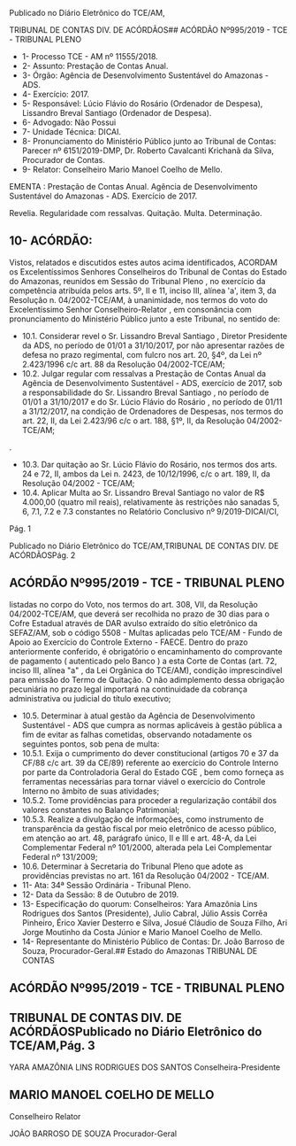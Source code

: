 Publicado  no  Diário  Eletrônico do TCE/AM,

TRIBUNAL DE CONTAS DIV. DE ACÓRDÃOS## ACÓRDÃO Nº995/2019 - TCE - TRIBUNAL PLENO

- 1- Processo TCE - AM nº 11555/2018.
- 2- Assunto: Prestação de Contas Anual.
- 3- Órgão: Agência de Desenvolvimento Sustentável do Amazonas - ADS.
- 4- Exercício: 2017.
- 5- Responsável: Lúcio  Flávio  do  Rosário  (Ordenador  de  Despesa),  Lissandro  Breval Santiago (Ordenador de Despesa).
- 6- Advogado: Não Possui
- 7- Unidade Técnica: DICAI.
- 8- Pronunciamento  do  Ministério  Público  junto  ao  Tribunal  de  Contas: Parecer  nº 6151/2019-DMP, Dr. Roberto Cavalcanti Krichanã da Silva, Procurador de Contas.
- 9- Relator: Conselheiro Mario Manoel Coelho de Mello.

EMENTA :  Prestação  de  Contas  Anual.  Agência  de Desenvolvimento Sustentável do Amazonas - ADS. Exercício de 2017.

Revelia. Regularidade com  ressalvas. Quitação. Multa. Determinação.

## 10-  ACÓRDÃO:

Vistos, relatados e discutidos estes autos acima identificados, ACORDAM os Excelentíssimos Senhores Conselheiros do Tribunal de Contas do Estado do Amazonas, reunidos em Sessão do Tribunal Pleno , no exercício da competência atribuída pelos arts. 5º, II e 11, inciso III, alínea 'a', item 3, da Resolução n. 04/2002-TCE/AM, à unanimidade, nos termos do voto do Excelentíssimo Senhor Conselheiro-Relator , em consonância com pronunciamento do Ministério Público junto a este Tribunal, no sentido de:

- 10.1. Considerar revel o Sr. Lissandro Breval Santiago , Diretor Presidente da ADS, no período de 01/01 a 31/10/2017, por não apresentar razões de  defesa  no  prazo  regimental,  com  fulcro  nos  art.  20,  §4º,  da  Lei  nº 2.423/1996 c/c art. 88 da Resolução 04/2002-TCE/AM;
- 10.2. Julgar regular com ressalvas a Prestação de Contas Anual da Agência de  Desenvolvimento  Sustentável  -  ADS,  exercício  de  2017,  sob  a responsabilidade  do Sr.  Lissandro  Breval  Santiago , no  período  de 01/01 a 31/10/2017 e do Sr.  Lúcio  Flávio  do Rosário ,  no  período  de 01/11  a  31/12/2017,  na  condição  de  Ordenadores  de  Despesas,  nos termos do art. 22, II, da Lei 2.423/96 c/c o art. 188, §1º, II, da Resolução 04/2002-TCE/AM;

.

- 10.3. Dar quitação ao Sr. Lúcio Flávio do Rosário, nos termos dos arts. 24 e 72,  II,  ambos  da  Lei  n.  2423,  de  10/12/1996,  c/c  o  art.  189,  II,  da Resolução 04/2002 - TCE/AM;
- 10.4. Aplicar  Multa ao Sr.  Lissandro  Breval  Santiago no  valor  de R$ 4.000,00 (quatro mil reais), relativamente às restrições não sanadas 5, 6, 7.1,  7.2  e  7.3  constantes  no  Relatório  Conclusivo  nº  9/2019-DICAI/CI,

Pág. 1

Publicado  no  Diário  Eletrônico do TCE/AM,TRIBUNAL DE CONTAS DIV. DE ACÓRDÃOSPág. 2

## ACÓRDÃO Nº995/2019 - TCE - TRIBUNAL PLENO

listadas  no  corpo  do  Voto,  nos  termos  do  art.  308,  VII,  da  Resolução 04/2002-TCE/AM, que deverá ser recolhida no prazo de 30 dias para o Cofre  Estadual  através  de  DAR  avulso  extraído  do  sítio  eletrônico  da SEFAZ/AM, sob o código 5508 - Multas aplicadas pelo TCE/AM - Fundo de  Apoio  ao  Exercício  do  Controle  Externo  -  FAECE.  Dentro  do  prazo anteriormente conferido, é obrigatório o encaminhamento do comprovante  de  pagamento  ( autenticado  pelo  Banco )  a  esta  Corte  de Contas  (art.  72,  inciso  III,  alínea  "a"  ,  da  Lei  Orgânica  do  TCE/AM), condição  imprescindível  para  emissão  do  Termo  de  Quitação.  O  não adimplemento dessa obrigação  pecuniária  no  prazo  legal  importará  na continuidade da cobrança administrativa ou judicial do título executivo;

- 10.5. Determinar à atual gestão da Agência de Desenvolvimento Sustentável - ADS que cumpra as normas aplicáveis à gestão pública a fim de evitar as falhas cometidas, observando notadamente os seguintes pontos, sob pena de multa:
- 10.5.1. Exija o cumprimento do dever constitucional (artigos 70 e 37 da CF/88 c/c art.  39  da  CE/89)  referente  ao  exercício  do  Controle  Interno por parte da Controladoria Geral do Estado CGE , bem como forneça as ferramentas  necessárias  para  tornar  viável  o  exercício  do  Controle Interno no âmbito de suas atividades;
- 10.5.2. Tome  providências  para  proceder  a  regularização  contábil  dos valores constantes no Balanço Patrimonial;
- 10.5.3. Realize  a  divulgação  de  informações,  como  instrumento  de transparência da gestão fiscal por meio eletrônico de acesso público, em atenção  ao  art. 48, parágrafo  único,  II e III e art. 48-A,  da  Lei Complementar  Federal  nº  101/2000,  alterada  pela  Lei  Complementar Federal nº 131/2009;
- 10.6. Determinar à  Secretaria  do  Tribunal  Pleno  que  adote  as  providências previstas no art. 161 da Resolução 04/2002 - TCE/AM.
- 11-  Ata: 34ª Sessão Ordinária - Tribunal Pleno.
- 12-  Data da Sessão: 8 de Outubro de 2019.
- 13-  Especificação  do  quorum: Conselheiros: Yara  Amazônia  Lins  Rodrigues  dos Santos (Presidente), Julio Cabral, Júlio Assis Corrêa Pinheiro, Érico Xavier Desterro e Silva,  Josué  Cláudio  de  Souza  Filho,  Ari  Jorge  Moutinho  da  Costa  Júnior  e  Mario Manoel Coelho de Mello.
- 14-  Representante  do  Ministério  Público  de  Contas: Dr. João  Barroso  de  Souza, Procurador-Geral.## Estado do Amazonas TRIBUNAL DE CONTAS

## ACÓRDÃO Nº995/2019 - TCE - TRIBUNAL PLENO

## TRIBUNAL DE CONTAS DIV. DE ACÓRDÃOSPublicado  no  Diário  Eletrônico do TCE/AM,Pág. 3

YARA AMAZÔNIA LINS RODRIGUES DOS SANTOS Conselheira-Presidente

## MARIO MANOEL COELHO DE MELLO

Conselheiro Relator

JOÃO BARROSO DE SOUZA Procurador-Geral